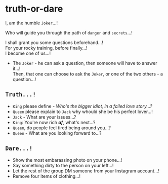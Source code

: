 # truth-or-dare

I, am the humble `Joker`...!

Who will guide you through the path of `danger` and `secrets`...!

I shall grant you some questions beforehand...!  
For your rocky training, before finally...!  
I become one of us...!

- The `Joker` - he can ask a question, then someone will have to answer it...!  
Then, that one can choose to ask the `Joker`, or one of the two others - a question...!

## `Truth...!`
  - `King` please define - *Who's the bigger idiot, in a failed love story...?*
  - `Queen` please explain to `Jack` why whould she be his perfect lover...!
  - `Jack` - What are your issues...?
  - `King`: You're now rich ***af***, what's next...?
  - `Queen`, do people feel tired being around you...?
  - `Queen` - What are you looking forward to...?

## `Dare...!`
  - Show the most embarassing photo on your phone...!
  - Say something dirty to the person on your left...!
  - Let the rest of the group DM someone from your Instagram account...!
  - Remove four items of clothing...!
